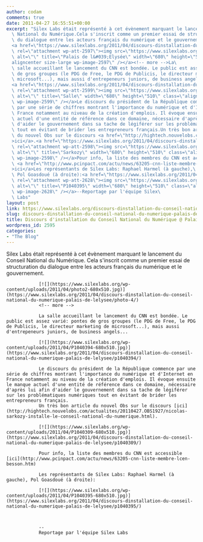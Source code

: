 ```yaml
---
author: codam
comments: true
date: 2011-04-27 16:55:51+00:00
excerpt: "Silex Labs était représenté à cet évènement marquant le lancement du Conseil\
  \ National du Numérique.Cela s'inscrit comme un premier essai de structuration\
  \ du dialogue entre les acteurs français du numérique et le gouvernement.\
  <a href=\"https://www.silexlabs.org/2011/04/discours-dinstallation-du-conseil-national-du-numerique-palais-de-lelysee/photo-4/\"\
  \ rel=\"attachment wp-att-2597\"><img src=\"https://www.silexlabs.org/wp-content/uploads/2011/04/photo2-680x510.jpg\"\
  \ alt=\"\" title=\"Palais de l&#039;Elysée\" width=\"680\" height=\"510\" class=\"\
  aligncenter size-large wp-image-2597\" /></a><!-- more -->La\
  \ salle accueillant le lancement du CNN est bondée. Le public est assez varié: pontes\
  \ de gros groupes (le PDG de Free, le PDG de Publicis, le directeur marketing de\
  \ microsoft...), mais aussi d'entrepeneurs juniors, de business angels...\
  <a href=\"https://www.silexlabs.org/2011/04/discours-dinstallation-du-conseil-national-du-numerique-palais-de-lelysee/p1040394/\"\
  \ rel=\"attachment wp-att-2599\"><img src=\"https://www.silexlabs.org/wp-content/uploads/2011/04/P1040394-680x510.jpg\"\
  \ alt=\"\" title=\"Salle\" width=\"680\" height=\"510\" class=\"aligncenter size-large\
  \ wp-image-2599\" /></a>Le discours du président de la République commence\
  \ par une série de chiffres montrant l'importance du numérique et d'Internet en\
  \ France notamment au niveau de la création d'emplois. Il évoque ensuite le manque\
  \ actuel d'une entité de référence dans ce domaine, nécessaire d'après lui afin\
  \ d'aider le gouvernement dans sa tache de légiférer sur les problématiques numériques\
  \ tout en évitant de brider les entrepreneurs français.Un très bon article\
  \ du nouvel Obs sur le discours <a href=\"http://hightech.nouvelobs.com/actualites/20110427.OBS1927/nicolas-sarkozy-installe-le-conseil-national-du-numerique.html\"\
  >ici</a>.<a href=\"https://www.silexlabs.org/2011/04/discours-dinstallation-du-conseil-national-du-numerique-palais-de-lelysee/p1040309/\"\
  \ rel=\"attachment wp-att-2598\"><img src=\"https://www.silexlabs.org/wp-content/uploads/2011/04/P1040309-680x510.jpg\"\
  \ alt=\"\" title=\"Sarkozy\" width=\"680\" height=\"510\" class=\"aligncenter size-large\
  \ wp-image-2598\" /></a>Pour info, la liste des membres du CNN est accessible\
  \ <a href=\"http://www.pcinpact.com/actu/news/63205-cnn-liste-membre-lcen-besson.htm\"\
  >ici</a>Les représentants de Silex Labs: Raphael Harmel (à gauche),\
  \ Pol Goasdoué (à droite):<a href=\"https://www.silexlabs.org/2011/04/discours-dinstallation-du-conseil-national-du-numerique-palais-de-lelysee/p1040395/\"\
  \ rel=\"attachment wp-att-2628\"><img src=\"https://www.silexlabs.org/wp-content/uploads/2011/04/P1040395-680x510.jpg\"\
  \ alt=\"\" title=\"P1040395\" width=\"680\" height=\"510\" class=\"aligncenter size-large\
  \ wp-image-2628\" /></a>--Reportage par l'équipe Silex\
  \ Labs"
layout: post
link: https://www.silexlabs.org/discours-dinstallation-du-conseil-national-du-numerique-palais-de-lelysee/
slug: discours-dinstallation-du-conseil-national-du-numerique-palais-de-lelysee
title: Discours d'installation du Conseil National du Numérique @ Palais de l'Elysée
wordpress_id: 2595
categories:
- "The Blog"
---
```


Silex Labs était représenté à cet évènement marquant le lancement du Conseil National du Numérique.
				Cela s'inscrit comme un premier essai de structuration du dialogue entre les acteurs français du numérique et le gouvernement.

				[![](https://www.silexlabs.org/wp-content/uploads/2011/04/photo2-680x510.jpg)](https://www.silexlabs.org/2011/04/discours-dinstallation-du-conseil-national-du-numerique-palais-de-lelysee/photo-4/)
				<!-- more -->

				La salle accueillant le lancement du CNN est bondée. Le public est assez varié: pontes de gros groupes (le PDG de Free, le PDG de Publicis, le directeur marketing de microsoft...), mais aussi d'entrepeneurs juniors, de business angels...

				[![](https://www.silexlabs.org/wp-content/uploads/2011/04/P1040394-680x510.jpg)](https://www.silexlabs.org/2011/04/discours-dinstallation-du-conseil-national-du-numerique-palais-de-lelysee/p1040394/)

				Le discours du président de la République commence par une série de chiffres montrant l'importance du numérique et d'Internet en France notamment au niveau de la création d'emplois. Il évoque ensuite le manque actuel d'une entité de référence dans ce domaine, nécessaire d'après lui afin d'aider le gouvernement dans sa tache de légiférer sur les problématiques numériques tout en évitant de brider les entrepreneurs français.
				Un très bon article du nouvel Obs sur le discours [ici](http://hightech.nouvelobs.com/actualites/20110427.OBS1927/nicolas-sarkozy-installe-le-conseil-national-du-numerique.html).

				[![](https://www.silexlabs.org/wp-content/uploads/2011/04/P1040309-680x510.jpg)](https://www.silexlabs.org/2011/04/discours-dinstallation-du-conseil-national-du-numerique-palais-de-lelysee/p1040309/)

				Pour info, la liste des membres du CNN est accessible [ici](http://www.pcinpact.com/actu/news/63205-cnn-liste-membre-lcen-besson.htm)

				Les représentants de Silex Labs: Raphael Harmel (à gauche), Pol Goasdoué (à droite):

				[![](https://www.silexlabs.org/wp-content/uploads/2011/04/P1040395-680x510.jpg)](https://www.silexlabs.org/2011/04/discours-dinstallation-du-conseil-national-du-numerique-palais-de-lelysee/p1040395/)



				--
				Reportage par l'équipe Silex Labs
